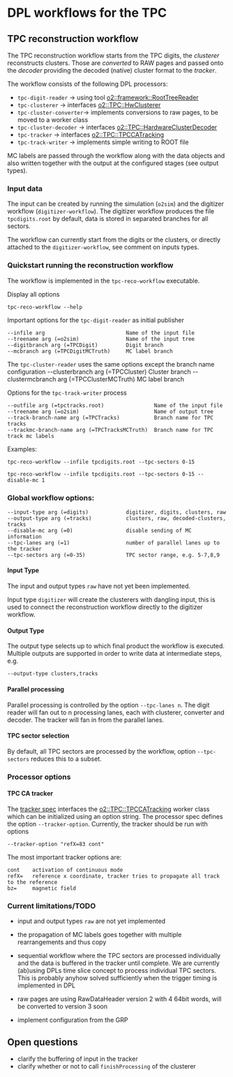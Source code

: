 # DPL workflows for the TPC

## TPC reconstruction workflow
The TPC reconstruction workflow starts from the TPC digits, the *clusterer* reconstructs clusters. Those are
*converted* to RAW pages and passed onto the *decoder* providing the decoded (native) cluster format to the
*tracker*.

The workflow consists of the following DPL processors:

* `tpc-digit-reader` -> using tool [o2::framework::RootTreeReader](../../../Framework/Utils/include/Utils/RootTreeReader.h)
* `tpc-clusterer` -> interfaces [o2::TPC::HwClusterer](../reconstruction/include/TPCReconstruction/HwClusterer.h)
* `tpc-cluster-converter`-> implements conversions to raw pages, to be moved to a worker class
* `tpc-cluster-decoder` -> interfaces [o2::TPC::HardwareClusterDecoder](reconstruction/include/TPCReconstruction/HardwareClusterDecoder.h)
* `tpc-tracker`	-> interfaces [o2::TPC::TPCCATracking](reconstruction/include/TPCReconstruction/TPCCATracking.h)
* `tpc-track-writer` -> implements simple writing to ROOT file

MC labels are passed through the workflow along with the data objects and also written together with the
output at the configured stages (see output types).

### Input data
The input can be created by running the simulation (`o2sim`) and the digitizer workflow (`digitizer-workflow`).
The digitizer workflow produces the file `tpcdigits.root` by default, data is stored in separated branches for
all sectors.

The workflow can currently start from the digits or the clusters, or directly attached to the `digitizer-workflow`,
see comment on inputs types.

### Quickstart running the reconstruction workflow
The workflow is implemented in the `tpc-reco-workflow` executable.

Display all options
```
tpc-reco-workflow --help
```

Important options for the `tpc-digit-reader` as initial publisher
```
--infile arg                          Name of the input file
--treename arg (=o2sim)               Name of the input tree
--digitbranch arg (=TPCDigit)         Digit branch
--mcbranch arg (=TPCDigitMCTruth)     MC label branch
```

The `tpc-cluster-reader` uses the same options except the branch name configuration
--clusterbranch arg (=TPCCluster)           Cluster branch
--clustermcbranch arg (=TPCClusterMCTruth)  MC label branch

Options for the `tpc-track-writer` process
```
--outfile arg (=tpctracks.root)                Name of the input file
--treename arg (=o2sim)                        Name of output tree
--track-branch-name arg (=TPCTracks)           Branch name for TPC tracks
--trackmc-branch-name arg (=TPCTracksMCTruth)  Branch name for TPC track mc labels
```

Examples:
```
tpc-reco-workflow --infile tpcdigits.root --tpc-sectors 0-15
```

```
tpc-reco-workflow --infile tpcdigits.root --tpc-sectors 0-15 --disable-mc 1
```

### Global workflow options:
```
--input-type arg (=digits)            digitizer, digits, clusters, raw
--output-type arg (=tracks)           clusters, raw, decoded-clusters, tracks
--disable-mc arg (=0)                 disable sending of MC information
--tpc-lanes arg (=1)                  number of parallel lanes up to the tracker
--tpc-sectors arg (=0-35)             TPC sector range, e.g. 5-7,8,9
```

#### Input Type
The input and output types `raw` have not yet been implemented.

Input type `digitizer` will create the clusterers with dangling input, this is used
to connect the reconstruction workflow directly to the digitizer workflow.

#### Output Type
The output type selects up to which final product the workflow is executed. Multiple outputs
are supported in order to write data at intermediate steps, e.g.
```
--output-type clusters,tracks
```

#### Parallel processing
Parallel processing is controlled by the option `--tpc-lanes n`. The digit reader will fan out to n processing
lanes, each with clusterer, converter and decoder. The tracker will fan in from the parallel lanes.

#### TPC sector selection
By default, all TPC sectors are processed by the workflow, option `--tpc-sectors` reduces this to a subset.

### Processor options

#### TPC CA tracker
The [tracker spec](src/CATrackerSpec.cxx) interfaces the [o2::TPC::TPCCATracking](reconstruction/include/TPCReconstruction/TPCCATracking.h) worker class which can be initialized using an option string. The processor spec defines the option `--tracker-option`. Currently, the tracker should be run with options
```
--tracker-option "refX=83 cont"
```

The most important tracker options are:
```
cont    activation of continuous mode
refX=   reference x coordinate, tracker tries to propagate all track to the reference
bz=     magnetic field
```

### Current limitations/TODO
* input and output types `raw` are not yet implemented

* the propagation of MC labels goes together with multiple rearrangements and thus copy

* sequential workflow where the TPC sectors are processed individually and the data is buffered in the
  tracker until complete. We are currently (ab)using DPLs time slice concept to process individual
  TPC sectors. This is probably anyhow solved sufficiently when the trigger timing is implemented in
  DPL

* raw pages are using RawDataHeader version 2 with 4 64bit words, will be converted to version 3 soon

* implement configuration from the GRP

## Open questions
* clarify the buffering of input in the tracker
* clarify whether or not to call `finishProcessing` of the clusterer
